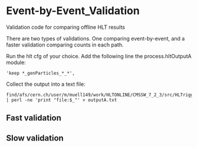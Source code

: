 Event-by-Event_Validation
=========================

Validation code for comparing offline HLT results 

There are two types of validations. One comparing event-by-event, and a faster validation comparing counts in each path. 

Run the hlt cfg of your choice. Add the following line the process.hltOutputA module:
    
    'keep *_genParticles_*_*',

Collect the output into a text file:
	
	find/afs/cern.ch/user/m/muell149/work/HLTONLINE/CMSSW_7_2_3/src/HLTrigger/Configuration/test/crab_dir/res/*.root | perl -ne 'print "file:$_"' > outputA.txt

## Fast validation


## Slow validation